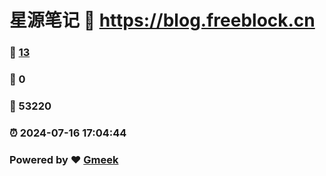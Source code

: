 # 星源笔记 :link: https://blog.freeblock.cn 
### :page_facing_up: [13](https://blog.freeblock.cn/tag.html) 
### :speech_balloon: 0 
### :hibiscus: 53220 
### :alarm_clock: 2024-07-16 17:04:44 
### Powered by :heart: [Gmeek](https://github.com/Meekdai/Gmeek)

